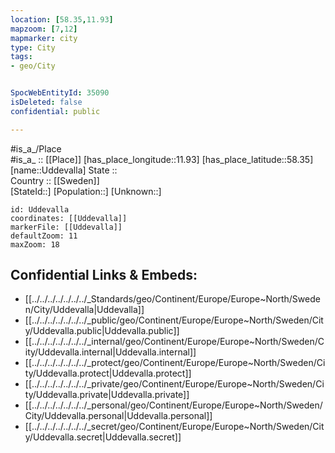 ```yaml
---
location: [58.35,11.93] 
mapzoom: [7,12] 
mapmarker: city 
type: City
tags:
- geo/City


SpocWebEntityId: 35090
isDeleted: false
confidential: public

---
```

#is_a_/Place  
#is_a_ :: [[Place]] 
[has_place_longitude::11.93] 
[has_place_latitude::58.35] 
[name::Uddevalla] 
State ::  
Country :: [[Sweden]]  
[StateId::] 
[Population::] 
[Unknown::] 


```leaflet
id: Uddevalla
coordinates: [[Uddevalla]] 
markerFile: [[Uddevalla]] 
defaultZoom: 11 
maxZoom: 18
```


## Confidential Links & Embeds: 
- [[../../../../../../../_Standards/geo/Continent/Europe/Europe~North/Sweden/City/Uddevalla|Uddevalla]] 
- [[../../../../../../../_public/geo/Continent/Europe/Europe~North/Sweden/City/Uddevalla.public|Uddevalla.public]] 
- [[../../../../../../../_internal/geo/Continent/Europe/Europe~North/Sweden/City/Uddevalla.internal|Uddevalla.internal]] 
- [[../../../../../../../_protect/geo/Continent/Europe/Europe~North/Sweden/City/Uddevalla.protect|Uddevalla.protect]] 
- [[../../../../../../../_private/geo/Continent/Europe/Europe~North/Sweden/City/Uddevalla.private|Uddevalla.private]] 
- [[../../../../../../../_personal/geo/Continent/Europe/Europe~North/Sweden/City/Uddevalla.personal|Uddevalla.personal]] 
- [[../../../../../../../_secret/geo/Continent/Europe/Europe~North/Sweden/City/Uddevalla.secret|Uddevalla.secret]] 
